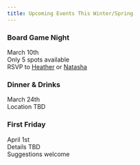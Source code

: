 ```yaml
---
title: Upcoming Events This Winter/Spring
---
```


### Board Game Night

March 10th  
Only 5 spots available  
RSVP to [Heather](mailto:Heather.Lomax@shell.com) or [Natasha](mailto:Natasha.Peer@shell.com)

### Dinner & Drinks

March 24th  
Location TBD

### First Friday

April 1st  
Details TBD  
Suggestions welcome